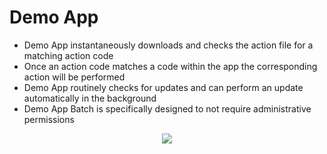 # Demo App
- Demo App instantaneously downloads and checks the action file for a matching action code
- Once an action code matches a code within the app the corresponding action will be performed
- Demo App routinely checks for updates and can perform an update automatically in the background
- Demo App Batch is specifically designed to not require administrative permissions

<div align="center">
  
<img src="https://ipooglecodes.weebly.com/uploads/9/7/6/2/97620300/logomakr_3wmjeq.png"><br><br>

</div>
